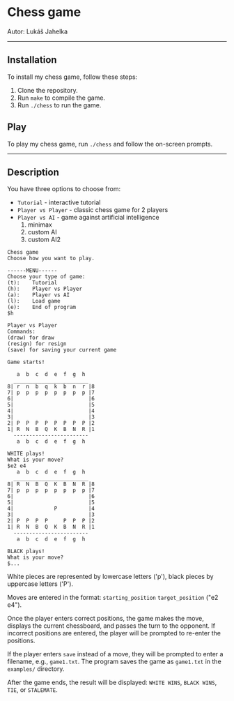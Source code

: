 # Chess game
Autor: Lukáš Jahelka

---

## Installation

To install my chess game, follow these steps:

1. Clone the repository.
2. Run `make` to compile the game.
3. Run `./chess` to run the game.

## Play

To play my chess game, run `./chess` and follow the on-screen prompts.

---

## Description

You have three options to choose from:

* `Tutorial` - interactive tutorial
* `Player vs Player` - classic chess game for 2 players
* `Player vs AI` - game against artificial intelligence
  1. minimax
  2. custom AI
  3. custom AI2

```
Chess game
Choose how you want to play.

------MENU------
Choose your type of game:
(t):    Tutorial
(h):    Player vs Player
(a):    Player vs AI
(l):    Load game
(e):    End of program
$h

Player vs Player
Commands:
(draw) for draw
(resign) for resign
(save) for saving your current game

Game starts!

   a  b  c  d  e  f  g  h
  ________________________
8| r  n  b  q  k  b  n  r |8
7| p  p  p  p  p  p  p  p |7
6|                        |6
5|                        |5
4|                        |4
3|                        |3
2| P  P  P  P  P  P  P  P |2
1| R  N  B  Q  K  B  N  R |1
  ------------------------
   a  b  c  d  e  f  g  h

WHITE plays!
What is your move?
$e2 e4
   a  b  c  d  e  f  g  h
  ________________________
8| R  N  B  Q  K  B  N  R |8
7| p  p  p  p  p  p  p  p |7
6|                        |6
5|                        |5
4|             P          |4
3|                        |3
2| P  P  P  P     P  P  P |2
1| R  N  B  Q  K  B  N  R |1
  ------------------------
   a  b  c  d  e  f  g  h

BLACK plays!
What is your move?
$...
```


White pieces are represented by lowercase letters ('p'), black pieces by uppercase letters ('P').

Moves are entered in the format: `starting_position` `target_position` ("e2 e4").

Once the player enters correct positions, the game makes the move, displays the current chessboard, and passes the turn to the opponent.
If incorrect positions are entered, the player will be prompted to re-enter the positions.

If the player enters `save` instead of a move, they will be prompted to enter a filename, e.g., `game1.txt`. The program saves the game as `game1.txt` in the `examples/` directory.

After the game ends, the result will be displayed: `WHITE WINS`, `BLACK WINS`, `TIE`, or `STALEMATE`.

